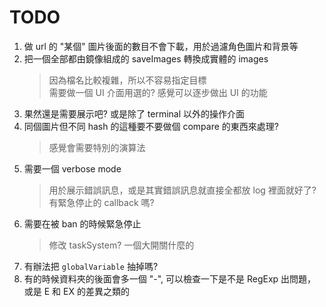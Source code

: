 # TODO

1. 做 url 的 "某個" 圖片後面的數目不會下載，用於過濾角色圖片和背景等
2. 把一個全部都由鏡像組成的 saveImages 轉換成實體的 images
   > 因為檔名比較複雜，所以不容易指定目標  
   > 需要做一個 UI 介面用選的? 感覺可以逐步做出 UI 的功能
3. 果然還是需要展示吧? 或是除了 terminal 以外的操作介面
4. 同個圖片但不同 hash 的這種要不要做個 compare 的東西來處理?
   > 感覺會需要特別的演算法
5. 需要一個 verbose mode
   > 用於展示錯誤訊息，或是其實錯誤訊息就直接全都放 log 裡面就好了?  
   > 有緊急停止的 callback 嗎?
6. 需要在被 ban 的時候緊急停止
   > 修改 taskSystem? 一個大開關什麼的
7. 有辦法把 `globalVariable` 抽掉嗎?
8. 有的時候資料夾的後面會多一個 "-", 可以檢查一下是不是 RegExp 出問題，或是 E 和 EX 的差異之類的
